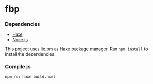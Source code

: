 # fbp

### Dependencies

 * [Haxe](https://haxe.org/)
 * [Node.js](https://nodejs.org/)

This project uses [lix.pm](https://github.com/lix-pm/lix.client) as Haxe package manager.
Run `npm install` to install the dependencies.

### Compile js

```
npm run haxe build.hxml
```

